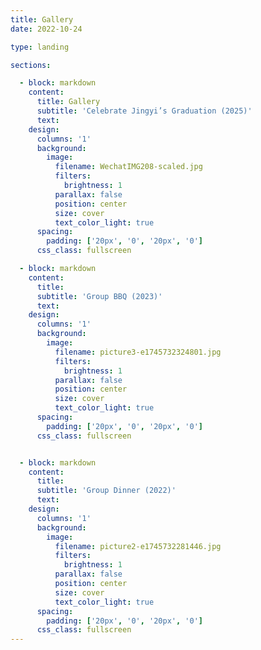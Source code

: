 ```yaml
---
title: Gallery
date: 2022-10-24

type: landing

sections: 

  - block: markdown
    content:
      title: Gallery
      subtitle: 'Celebrate Jingyi’s Graduation (2025)'
      text:
    design:
      columns: '1'
      background:
        image: 
          filename: WechatIMG208-scaled.jpg
          filters:
            brightness: 1
          parallax: false
          position: center
          size: cover
          text_color_light: true
      spacing:
        padding: ['20px', '0', '20px', '0']
      css_class: fullscreen

  - block: markdown
    content:
      title:
      subtitle: 'Group BBQ (2023)'
      text:
    design:
      columns: '1'
      background:
        image: 
          filename: picture3-e1745732324801.jpg
          filters:
            brightness: 1
          parallax: false
          position: center
          size: cover
          text_color_light: true
      spacing:
        padding: ['20px', '0', '20px', '0']
      css_class: fullscreen


  - block: markdown
    content:
      title:
      subtitle: 'Group Dinner (2022)'
      text:
    design:
      columns: '1'
      background:
        image: 
          filename: picture2-e1745732281446.jpg
          filters:
            brightness: 1
          parallax: false
          position: center
          size: cover
          text_color_light: true
      spacing:
        padding: ['20px', '0', '20px', '0']
      css_class: fullscreen
---
```

